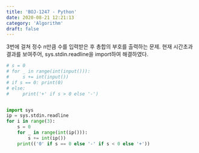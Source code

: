 ```yaml
---
title: 'BOJ-1247 - Python'
date: 2020-08-21 12:21:13
category: 'Algorithm'
draft: false
---
```

3번에 걸쳐 정수 n만큼 수를 입력받은 후 총합의 부호를 출력하는 문제. 현재 시간초과 결과를 보여주어, sys.stdin.readline을 import하여 해결하였다.
```python
# s = 0
# for _ in range(int(input())):
#     s += int(input())
# if s == 0: print(0)
# else:
#     print('+' if s > 0 else '-')


import sys
ip = sys.stdin.readline
for i in range(3):
    s = 0
    for _ in range(int(ip())):
        s += int(ip())
    print(('0' if s == 0 else '-' if s < 0 else '+'))

```